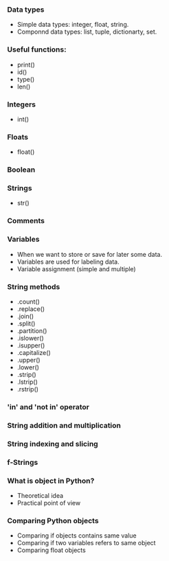 
### Data types
- Simple data types: integer, float, string.
- Componnd data types: list, tuple, dictionarty, set.


### Useful functions:

- print()
- id()
- type()
- len()


### Integers
- int()


### Floats
- float()


### Boolean


### Strings
- str()


### Comments


### Variables
- When we want to store or save for later some data.
- Variables are used for labeling data.
- Variable assignment (simple and multiple)



### String methods
- .count()
- .replace()
- .join()
- .split()
- .partition()
- .islower()
- .isupper()
- .capitalize()
- .upper()
- .lower()
- .strip()
- .lstrip()
- .rstrip()


### 'in' and 'not in' operator


### String addition and multiplication


### String indexing and slicing


### f-Strings

### What is object in Python?
- Theoretical idea
- Practical point of view

### Comparing Python objects
- Comparing if objects contains same value
- Comparing if two variables refers to same object
- Comparing float objects













